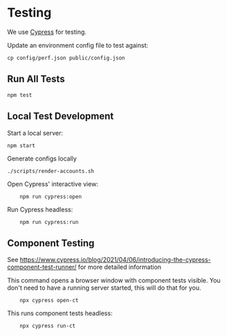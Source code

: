 # Testing
We use [Cypress](https://docs.cypress.io/) for testing.

Update an environment config file to test against:
```
cp config/perf.json public/config.json
``` 

## Run All Tests
```
npm test
```

## Local Test Development
Start a local server:
```
npm start
```

Generate configs locally
```
./scripts/render-accounts.sh
```

Open Cypress' interactive view:
```
    npm run cypress:open
```

Run Cypress headless:
```
    npm run cypress:run
```

## Component Testing

See https://www.cypress.io/blog/2021/04/06/introducing-the-cypress-component-test-runner/ for more detailed information

This command opens a browser window with component tests visible. 
You don't need to have a running server started, this will do that for you. 
```
    npx cypress open-ct
```

This runs component tests headless:
```
    npx cypress run-ct
```
